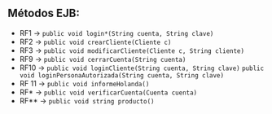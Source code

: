 ## Métodos EJB:
- RF1   ->  `public void login*(String cuenta, String clave)`
- RF2   ->  `public void crearCliente(Cliente c)`
- RF3   ->  `public void modificarCliente(Cliente c, String cliente)`
- RF9   ->  `public void cerrarCuenta(String cuenta)`
- RF10  ->  `public void loginCliente(String cuenta, String clave)`
            `public void loginPersonaAutorizada(String cuenta, String clave)`
- RF 11 ->  `public void informeHolanda()`
- RF*   ->  `public void verificarCuenta(Cuenta cuenta)`
- RF**  ->  `public void string producto()`

